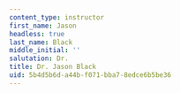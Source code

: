 ```yaml
---
content_type: instructor
first_name: Jason
headless: true
last_name: Black
middle_initial: ''
salutation: Dr.
title: Dr. Jason Black
uid: 5b4d5b6d-a44b-f071-bba7-8edce6b5be36
---
```

